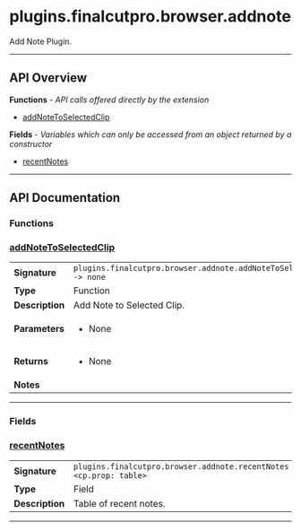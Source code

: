 # plugins.finalcutpro.browser.addnote

Add Note Plugin.

---

## API Overview
**Functions** - _API calls offered directly by the extension_
 * [addNoteToSelectedClip](#addnotetoselectedclip)

**Fields** - _Variables which can only be accessed from an object returned by a constructor_
 * [recentNotes](#recentnotes)


---

## API Documentation

### Functions


### [addNoteToSelectedClip](#addnotetoselectedclip)

|                                             |                                                                                     |
| --------------------------------------------|-------------------------------------------------------------------------------------|
| **Signature**                               | `plugins.finalcutpro.browser.addnote.addNoteToSelectedClip() -> none`                                                                    |
| **Type**                                    | Function                                                                     |
| **Description**                             | Add Note to Selected Clip.                                                                     |
| **Parameters**                              | <ul><li>None</li></ul> |
| **Returns**                                 | <ul><li>None</li></ul>          |
| **Notes**                                   | <ul></ul>                |

---
### Fields


### [recentNotes](#recentnotes)

|                                             |                                                                                     |
| --------------------------------------------|-------------------------------------------------------------------------------------|
| **Signature**                               | `plugins.finalcutpro.browser.addnote.recentNotes <cp.prop: table>`                                                                    |
| **Type**                                    | Field                                                                     |
| **Description**                             | Table of recent notes.                                                                     |

---
